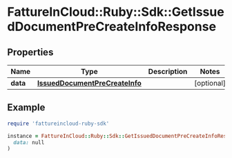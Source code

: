 # FattureInCloud::Ruby::Sdk::GetIssuedDocumentPreCreateInfoResponse

## Properties

| Name | Type | Description | Notes |
| ---- | ---- | ----------- | ----- |
| **data** | [**IssuedDocumentPreCreateInfo**](IssuedDocumentPreCreateInfo.md) |  | [optional] |

## Example

```ruby
require 'fattureincloud-ruby-sdk'

instance = FattureInCloud::Ruby::Sdk::GetIssuedDocumentPreCreateInfoResponse.new(
  data: null
)
```

